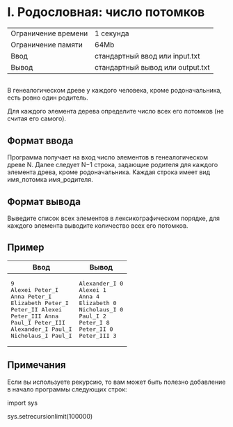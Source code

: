 <div class="problem-statement">
   <div class="header">
      <h1 class="title">I. Родословная: число потомков</h1>
      <table>
         <tr class="time-limit">
            <td class="property-title">Ограничение времени</td>
            <td>1&nbsp;секунда</td>
         </tr>
         <tr class="memory-limit">
            <td class="property-title">Ограничение памяти</td>
            <td>64Mb</td>
         </tr>
         <tr class="input-file">
            <td class="property-title">Ввод</td>
            <td colspan="1">стандартный ввод или input.txt</td>
         </tr>
         <tr class="output-file">
            <td class="property-title">Вывод</td>
            <td colspan="1">стандартный вывод или output.txt</td>
         </tr>
      </table>
   </div>
   <h2></h2>
   <div class="legend"><span style="">
         <p>В генеалогическом древе у каждого человека, кроме родоначальника, есть ровно один родитель. </p></span><p>Для каждого элемента дерева определите число всех его потомков (не считая его самого).</p>
   </div>
   <h2>Формат ввода</h2>
   <div class="input-specification"><span style="">
         <p>Программа получает на вход число элементов в генеалогическом древе N. Далее следует N−1 строка, задающие родителя для каждого
            элемента древа, кроме родоначальника. Каждая строка имеет вид имя_потомка имя_родителя.
         </p></span></div>
   <h2>Формат вывода</h2>
   <div class="output-specification"><span style="">
         <p>Выведите список всех элементов в лексикографическом порядке, для каждого элемента выводите количество всех его потомков.</p></span></div>
   <h2>Пример</h2>
   <table class="sample-tests">
      <thead>
         <tr>
            <th>Ввод</th>
            <th>Вывод</th>
         </tr>
      </thead>
      <tbody>
         <tr>
            <td><pre>9
Alexei Peter_I
Anna Peter_I
Elizabeth Peter_I
Peter_II Alexei
Peter_III Anna
Paul_I Peter_III
Alexander_I Paul_I
Nicholaus_I Paul_I
</pre></td>
            <td><pre>Alexander_I 0
Alexei 1
Anna 4
Elizabeth 0
Nicholaus_I 0
Paul_I 2
Peter_I 8
Peter_II 0
Peter_III 3
</pre></td>
         </tr>
      </tbody>
   </table>
   <h2>Примечания</h2>
   <div class="notes"><span style="">
         <p>Если вы используете рекурсию, то вам может быть полезно добавление в начало программы следующих строк: </p></span><p>import sys </p>
      <p>sys.setrecursionlimit(100000)</p>
   </div>
</div></div>
